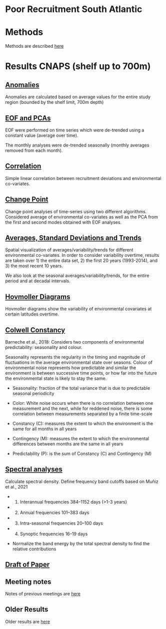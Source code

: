 Poor Recruitment South Atlantic
================

# Methods

Methods are described
[here](https://github.com/AnaVaz-NOAA/SEFSC-SFD-SAF-Poor-Recruitment/blob/main/Pages/Methods_readme.md)

# Results CNAPS (shelf up to 700m)

## [Anomalies](https://github.com/AnaVaz-NOAA/SEFSC-SFD-SAF-Poor-Recruitment/blob/main/Pages/CNAPS_anomalies.md)

Anomalies are calculated based on average values for the entire study
region (bounded by the shelf limit, 700m depth)

## [EOF and PCAs](https://github.com/AnaVaz-NOAA/SEFSC-SFD-SAF-Poor-Recruitment/blob/main/Pages/CNAPS_EOF.md)

EOF were performed on time series which were de-trended using a constant
value (average over time).

The monthly analyses were de-trended seasonally (monthly averages
removed from each month).

## [Correlation](https://github.com/AnaVaz-NOAA/SEFSC-SFD-SAF-Poor-Recruitment/blob/main/Pages/Correlations.md)

Simple linear correlation between recruitment deviations and
environmental co-variates.

## [Change Point](https://github.com/AnaVaz-NOAA/SEFSC-SFD-SAF-Poor-Recruitment/blob/main/Pages/ChangePoint.md)

Change point analyses of time-series using two different algorithms.
Considered average of environmental co-variates as well as the PCA from
the first and second modes obtained with EOF analyses.

## [Averages, Standard Deviations and Trends](https://github.com/AnaVaz-NOAA/SEFSC-SFD-SAF-Poor-Recruitment/blob/main/Pages/AverageTrend.md)

Spatial visualization of averages/variability/trends for different
environmental co-variates. In order to consider variability overtime,
results are taken over 1) the entire data set, 2) the first 20 years
(1993-2014), and 3) the most recent 10 years.

We also look at the seasonal averages/variability/trends, for the entire
period and at decadal intervals.

## [Hovmoller Diagrams](https://github.com/AnaVaz-NOAA/SEFSC-SFD-SAF-Poor-Recruitment/blob/main/Pages/Hovmoller.md)

Hovmoller diagrams show the variability of environmental covariates at
certain latitudes overtime.

## [Colwell Constancy](https://github.com/AnaVaz-NOAA/SEFSC-SFD-SAF-Poor-Recruitment/blob/main/Pages/Colwell.md)

Barneche et al., 2018: Considers two components of environmental
predictability: seasonality and colour.

Seasonality represents the regularity in the timing and magnitude of
fluctuations in the average environmental state over seasons. Colour of
environmental noise represents how predictable and similar the
environment is between successive time points, or how far into the
future the environmental state is likely to stay the same.

- Seasonality: fraction of the total variance that is due to predictable
  seasonal periodicity

- Color: White noise occurs when there is no correlation between one
  measurement and the next, while for reddened noise, there is some
  correlation between measurements separated by a finite time-scale

- Constancy (C): measures the extent to which the environment is the
  same for all months in all years

- Contingency (M): measures the extent to which the environmental
  differences between months are the same in all years

- Predictability (P): is the sum of Constancy (C) and Contingency (M)

## [Spectral analyses](https://github.com/AnaVaz-NOAA/SEFSC-SFD-SAF-Poor-Recruitment/blob/main/Pages/Spectral.md)

Calculate spectral density. Define frequency band cutoffs based on Muñiz
et al., 2021

- 1)  Interannual frequencies 384–1152 days (\>1-3 years)

- 2)  Annual frequencies 101–383 days

- 3)  Intra-seasonal frequencies 20–100 days

- 4)  Synoptic frequencies 16–19 days

- Normalize the band energy by the total spectral density to find the
  relative contributions

## [Draft of Paper](https://github.com/AnaVaz-NOAA/SEFSC-SFD-SAF-Poor-Recruitment/blob/main/poorrecpaper.md)

## Meeting notes

Notes of previous meetings are
[here](https://github.com/AnaVaz-NOAA/SEFSC-SFD-SAF-Poor-Recruitment/blob/main/Pages/MeetingNotes.md)

## Older Results

Older results are
[here](https://github.com/AnaVaz-NOAA/SEFSC-SFD-SAF-Poor-Recruitment/blob/main/Pages/OlderResults.md)
